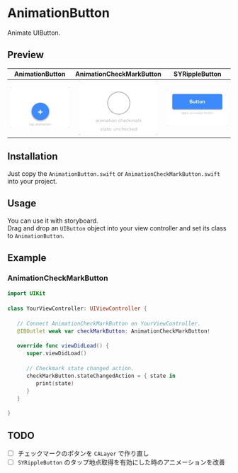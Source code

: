 # AnimationButton
Animate UIButton.

## Preview  
|AnimationButton |AnimationCheckMarkButton |SYRippleButton |  
|:-:|:-:|:-:|  
|![AnimationButton.gif](https://github.com/hayabusabusa/AnimationButton/blob/master/gif/AnimationButton.gif)|![AnimationCheckMarkButton.gif](https://github.com/hayabusabusa/AnimationButton/blob/master/gif/AnimationCheckMarkButton.gif)|![SYRippleButton](https://github.com/hayabusabusa/AnimationButton/blob/master/gif/SYRippleButton.gif)|

## Installation
Just copy the `AnimationButton.swift` or `AnimationCheckMarkButton.swift` into your project.  

## Usage
You can use it with storyboard.  
Drag and drop an `UIButton` object into your view controller and set its class to `AnimationButton`.   

## Example 
### AnimationCheckMarkButton  
```swift
import UIKit

class YourViewController: UIViewController {
   
   // Connect AnimationCheckMarkButton on YourViewController.
   @IBOutlet weak var checkMarkButton: AnimationCheckMarkButton!
   
   override func viewDidLoad() {
      super.viewDidLoad()
      
      // Checkmark state changed action.
      checkMarkButton.stateChangedAction = { state in
         print(state)
      }
   }
   
}
```

## TODO  
- [ ] チェックマークのボタンを `CALayer` で作り直し  
- [ ] `SYRippleButton` のタップ地点取得を有効にした時のアニメーションを改善
